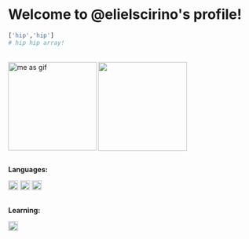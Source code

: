 # Welcome to @elielscirino's profile!
```python
['hip','hip']
# hip hip array!
```
<div style="display: inline_block"><br>
  <a href="https://github.com/elielscirino">
  <img width='180em' align='left' alt="me as gif" src="https://media.giphy.com/media/1wuJs6lSVuTVqEeaKq/giphy.gif">
  <img height="181em" src="https://github-readme-stats.vercel.app/api?username=elielscirino&show_icons=true&theme=flag-india&include_all_commits=true&count_private=true&border_radius=0&bg_color=eff4fe&title_color=fdde3e&hide_title=true&text_color=83c96b&icon_color=fd5273"/>
   </a>
</div>

##

<div style="display: inline_block">
  <p><b>Languages:</b></p>
  <a href="https://www.python.org/"><img alt="Python icon" width='20px' src="https://cdn.jsdelivr.net/gh/devicons/devicon/icons/python/python-original.svg"/></a>
  <a href="https://developer.mozilla.org/pt-BR/docs/Web/HTML"><img alt="HTML icon" width='20px' src="https://cdn.jsdelivr.net/gh/devicons/devicon/icons/html5/html5-original.svg"/></a>
  <a href="https://developer.mozilla.org/pt-BR/docs/Web/CSS"><img alt="CSS icon" width='20px' src="https://cdn.jsdelivr.net/gh/devicons/devicon/icons/css3/css3-original.svg"/></a>

##
  
  <p><b>Learning:</b></p>
  <a href="https://developer.mozilla.org/pt-BR/docs/Web/JavaScript"><img alt="JavaScript icon" width='20px' src="https://cdn.jsdelivr.net/gh/devicons/devicon/icons/javascript/javascript-original.svg"/></a>
</div>
